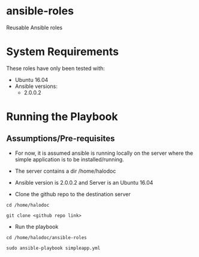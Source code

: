 # ansible-roles

Reusable Ansible roles

# System Requirements

These roles have only been tested with:

* Ubuntu 16.04
* Ansible versions:
  * 2.0.0.2

# Running the Playbook

## Assumptions/Pre-requisites
* For now, it is assumed ansible is running locally on the server where the simple application is to be installed/running.
* The server contains a dir /home/halodoc
* Ansible version is 2.0.0.2 and Server is an Ubuntu 16.04

* Clone the github repo to the destination server

```cd /home/halodoc```

```git clone <github repo link>```

* Run the playbook

```cd /home/halodoc/ansible-roles```

```sudo ansible-playbook simpleapp.yml```

